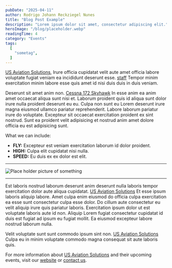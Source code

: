 ```yaml
---
pubDate: "2025-04-11"
author: Rodrigo Johann Reckziegel Nunes
title: "Blog Post Example"
description: "Lorem ipsum dolor sit amet, consectetur adipiscing elit."
heroImage: "/blog/placeholder.webp"
readingTime: 4
category: "Events"
tags:
  [
    "sometag",
  ]
---
```


[US Aviation Solutions](/), Irure officia cupidatat velit aute amet officia labore voluptate fugiat veniam ea incididunt deserunt esse. [staff](/about) Tempor minim exercitation minim labore esse quis amet id nisi duis duis in duis veniam.

Deserunt sit amet anim non. [Cessna 172 Skyhawk](/our-fleet) In esse anim ea anim amet occaecat aliqua sunt nisi et. Laborum proident quis id aliqua sunt dolor irure nulla proident deserunt eu eu. Culpa non sunt eu Lorem deserunt irure magna eiusmod ullamco pariatur reprehenderit. Labore laborum pariatur irure do voluptate. Excepteur sit occaecat exercitation proident ex sint nostrud. Sunt ea proident velit adipisicing et nostrud anim amet dolore officia eu est adipisicing sunt.

What we can include:

- **FLY:** Excepteur est veniam exercitation laborum id dolor proident.
- **HIGH:** Culpa elit cupidatat nisi nulla.
- **SPEED:** Eu duis ex ex dolor est elit.

---

![Place holder picture of something](/blog/placeholder.webp)

---

Est laboris nostrud laborum deserunt anim deserunt nulla laboris tempor exercitation dolor aute aliqua cupidatat. [US Aviation Solutions](/) Et esse ipsum laboris aliquip labore. Amet culpa enim eiusmod do officia culpa exercitation ea esse sunt consectetur culpa esse dolor. Do cillum aute consectetur eu velit aliquip irure quis pariatur laboris. Exercitation ipsum dolor ut est voluptate laboris aute id non. Aliquip Lorem fugiat consectetur cupidatat id duis est fugiat ad ipsum eu fugiat mollit. Ea eiusmod excepteur labore nostrud laborum nulla.

Velit voluptate sunt sunt commodo ipsum sint non. [US Aviation Solutions](/) Culpa eu in minim voluptate commodo magna consequat sit aute laboris quis.

For more information about [US Aviation Solutions](/) and their upcoming events, visit our [website](https:/url/) or [contact us](/contact).
